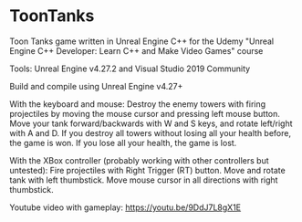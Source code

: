 # ToonTanks
Toon Tanks game written in Unreal Engine C++ for the Udemy "Unreal Engine C++ Developer: Learn C++ and Make Video Games" course 

Tools: Unreal Engine v4.27.2 and Visual Studio 2019 Community

Build and compile using Unreal Engine v4.27+

With the keyboard and mouse: Destroy the enemy towers with firing projectiles by moving the mouse cursor and pressing left mouse button. Move your tank forward/backwards with W and S keys, and rotate left/right with A and D. If you destroy all towers without losing all your health before, the game is won. If you lose all your health, the game is lost.

With the XBox controller (probably working with other controllers but untested): Fire projectiles with Right Trigger (RT) button. Move and rotate tank with left thumbstick. Move mouse cursor in all directions with right thumbstick.

Youtube video with gameplay: https://youtu.be/9DdJ7L8gX1E
